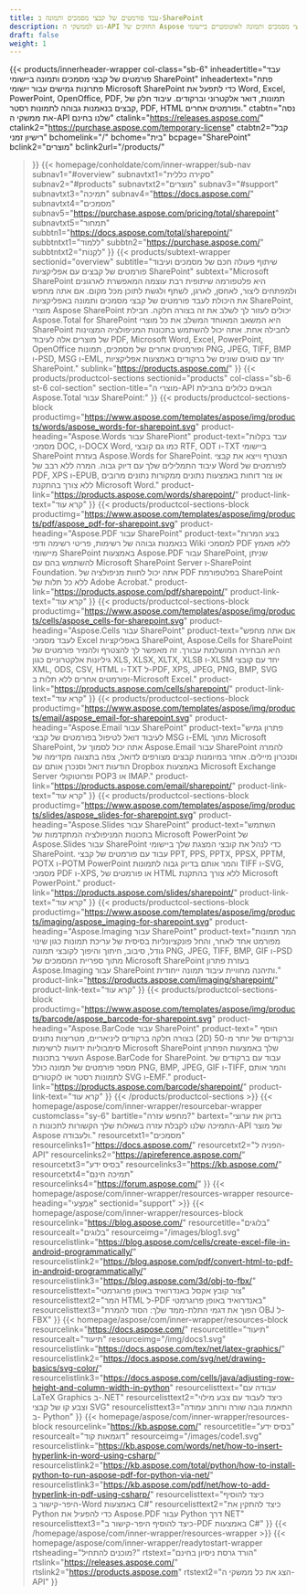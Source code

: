 ```yaml
---
title: עבד פורמטים של קבצי מסמכים ותמונה ב-SharePoint
description: גש לממשקי ה-API החזקים של Aspose כדי להפוך את העריכה, ההמרה והעיבוד של פורמטים של קבצי מסמכים ותמונה לאוטומטיים ביישומי SharePoint.
draft: false
weight: 1
---
```

{{< products/innerheader-wrapper col-class="sb-6"
  inheadertitle="עבד פורמטים של קבצי מסמכים ותמונה ביישומי SharePoint"
  inheadertext="פתח פתרונות גמישים עבור יישומי Microsoft SharePoint כדי לתפעל את Word, Excel, PowerPoint, OpenOffice, PDF, תמונות, דואר אלקטרוני וברקודים. עיבוד חלק של קבצים בנאמנות גבוהה לתמונות רסטר, PDF, HTML ופורמטים אחרים."
  ctabtn="נסה את ממשקי ה-API שלנו בחינם"
  ctalink="https://releases.aspose.com/"
  ctalink2="https://purchase.aspose.com/temporary-license"
  ctabtn2="קבל רישיון זמני"
  bchomelink="/"
  bchome="בית"
  bcpage="SharePoint"
  bclink2="מוצרים"
  bclink2url="/products/"
  >}}
  {{< homepage/conholdate/com/inner-wrapper/sub-nav 
subnav1="#overview"
subnavtxt1="סקירה כללית" 
subnav2="#products"
subnavtxt2="מוצרים" 
subnav3="#support"
subnavtxt3="תמיכה" 
subnav4="https://docs.aspose.com/"
subnavtxt4="מסמכים" 
subnav5="https://purchase.aspose.com/pricing/total/sharepoint"
subnavtxt5="תמחור" 
subbtn1="https://docs.aspose.com/total/sharepoint/"
subbtntxt1="לִלמוֹד"
subbtn2="https://purchase.aspose.com/"
subbtntxt2="לִקְנוֹת"
>}}
   {{< products/subtext-wrapper
   sectionid="overview" 
   subtitle="שיתוף פעולה חכם של מסמכים ועיבוד פורמטים של קבצים עם אפליקציות SharePoint"
   subtext="Microsoft SharePoint היא פלטפורמה שיתופית רבת עוצמה המאפשרת לארגונים ולמפתחים ליצור, לאחסן, לארגן, לשתף ולגשת לתוכן מכל מקום. אם אתה מחפש את היכולת לעבד פורמטים של קבצי מסמכים ותמונה באפליקציות SharePoint, מוצרי Aspose SharePoint יכולים לעזור לך לשלב את זה בצורה חלקה. חבילת Aspose.Total for SharePoint היא המשאב המאוחד המשלב את כל מוצרי SharePoint לחבילה אחת. אתה יכול להשתמש בתכונות המניפולציה המצוינות של מוצרים אלה לעיבוד PDF, Microsoft Word, Excel, PowerPoint, OpenOffice ופורמטים אחרים של מסמכים, תמונות PNG, JPEG, TIFF, BMP ו-PSD, MSG ו-EML, יחד עם סוגים שונים של ברקודים באמצעות אפליקציות SharePoint."
   sublink="https://products.aspose.com/"
   >}} 
{{< products/productcol-sections
sectionid="products" 
col-class="sb-6 st-6 col-section"
section-title="מוצרי ה-API הבאים כלולים בחבילת Aspose.Total עבור SharePoint:"
>}}
{{< products/productcol-sections-block
productimg="https://www.aspose.com/templates/aspose/img/products/words/aspose_words-for-sharepoint.svg"
product-heading="Aspose.Words עבור SharePiont"
product-text="עבד בקלות מסמכי DOC, ו-DOCX Word, כמו גם קובצי RTF, ODT ו-TXT ביישומי SharePoint בעזרת Aspose.Words for SharePoint. הצטרף וייצא את קבצי עיבוד התמלילים שלך עם דיוק גבוה. המרה ללא רבב של Word לפורמטים של PDF, XPS ו-EPUB, או צור דוחות באמצעות נתונים ממקורות נתונים מרובים ללא צורך בהתקנת Microsoft Word."
product-link="https://products.aspose.com/words/sharepoint/"
product-link-text="קרא עוד"
>}}
{{< products/productcol-sections-block
productimg="https://www.aspose.com/templates/aspose/img/products/pdf/aspose_pdf-for-sharepoint.svg"
product-heading="Aspose.PDF עבור SharePoint"
product-text="בצע המרות בנאמנות גבוהה של רשימות, פריטי רשימה ודפי Wiki למסמכי PDF ללא מאמץ מיישומי SharePoint באמצעות Aspose.PDF עבור SharePoint, שניתן להשתמש בהם עם Microsoft SharePoint Server ו-SharePoint Foundation. אתה יכול לחוות מניפולציה של PDF בפלטפורמת SharePoint ללא כל תלות של Adobe Acrobat."
product-link="https://products.aspose.com/pdf/sharepoint/"
product-link-text="קרא עוד"
>}}
{{< products/productcol-sections-block
productimg="https://www.aspose.com/templates/aspose/img/products/cells/aspose_cells-for-sharepoint.svg"
product-heading="Aspose.Cells עבור SharePoint"
product-text="אם אתה מחפש לעבד מסמכי Excel באפליקציות SharePoint, Aspose.Cells for SharePoint היא הבחירה המושלמת עבורך. זה מאפשר לך להצטרף ולהמיר פורמטים של גיליונות אלקטרוניים כגון XLS, XLSX, XLTX, XLSB ו-XLSM יחד עם קובצי XML, ODS, CSV, HTML ו-TXT ל-PDF, XPS, JPEG, PNG, BMP, SVG ופורמטים אחרים ללא תלות ב-Microsoft Excel."
product-link="https://products.aspose.com/cells/sharepoint/"
product-link-text="קרא עוד"
>}}
{{< products/productcol-sections-block
productimg="https://www.aspose.com/templates/aspose/img/products/email/aspose_email-for-sharepoint.svg"
product-heading="Aspose.Email עבור SharePoint"
product-text="פתרון גמיש לעיבוד דואל לטיפול בפורמטים של קבצי MSG ו-EML מתוך Microsoft SharePoint, אתה יכול לסמוך על Aspose.Email עבור SharePoint להמרה וסנכרון מיילים. אחזר במיומנות קבצים מצורפים לדואל, צפה בתצוגה מקדימה של הודעות דואל וסנכרן אותם עם Dropbox באמצעות Microsoft Exchange Server ופרוטוקולי POP3 או IMAP."
product-link="https://products.aspose.com/email/sharepoint/"
product-link-text="קרא עוד"
>}}
{{< products/productcol-sections-block
productimg="https://www.aspose.com/templates/aspose/img/products/slides/aspose_slides-for-sharepoint.svg"
product-heading="Aspose.Slides עבור SharePoint"
product-text="השתמש בתכונות המניפולציה המתקדמות של Microsoft PowerPoint של Aspose.Slides עבור SharePoint כדי לנהל את קובצי המצגת שלך ביישומי SharePoint. עבוד עם פורמטים של קבצי PPT, PPS, PPTX, PPSX, PPTM, POTX ו-POTM PowerPoint והמר אותם בדיוק גבוה לתמונות TIFF ו-SVG, מסמכי PDF ו-XPS, או פורמטים של HTML ללא צורך בהתקנת Microsoft PowerPoint."
product-link="https://products.aspose.com/slides/sharepoint/"
product-link-text="קרא עוד"
>}}
{{< products/productcol-sections-block
productimg="https://www.aspose.com/templates/aspose/img/products/imaging/aspose_imaging-for-sharepoint.svg"
product-heading="Aspose.Imaging עבור SharePoint"
product-text="המר תמונות מפורמט אחד לאחר, והחל פונקציונליות בסיסית של עריכת תמונות כגון שינוי גודל, סיבוב, חיתוך והיפוך לקובצי תמונה PNG, JPEG, TIFF, BMP, GIF ו-PSD מתוך ספריית המסמכים של Microsoft SharePoint בעזרת פתרון Aspose.Imaging עבור SharePoint ותיהנה מחוויית עיבוד תמונה ייחודית."
product-link="https://products.aspose.com/imaging/sharepoint/"
product-link-text="קרא עוד"
>}}
{{< products/productcol-sections-block
productimg="https://www.aspose.com/templates/aspose/img/products/barcode/aspose_barcode-for-sharepoint.svg"
product-heading="Aspose.BarCode עבור SharePoint"
product-text=" הוסף בצורה חלקה ברקודים ליניאריים, מטריצות נתונים (2D) וברקודים של יותר מ-50 סימבוליות ידועות לרשימות Microsoft SharePoint שלך באמצעות הפתרון העשיר בתכונות Aspose.BarCode for SharePoint. עבוד עם ברקודים של מספר פורמטים של תמונה כולל PNG, BMP, JPEG, GIF ו-TIFF, והמר אותם לתמונות רסטר או לוקטורים SVG ו-EMF."
product-link="https://products.aspose.com/barcode/sharepoint/"
product-link-text="קרא עוד"
>}} 
{{< /products/productcol-sections >}}
{{< homepage/aspose/com/inner-wrapper/resourcebar-wrapper
customclass="sy-6"
bartitle="מחפש עזרה?"
bartext="בדוק את ערוצי התמיכה שלנו לקבלת עזרה בשאלות שלך הקשורות לתכונות ה-API של מוצר Aspose ולעבודה."
resourcetxt1="מסמכים"
resourcelinks1="https://docs.aspose.com/"
resourcetxt2="הפניה ל-API"
resourcelinks2="https://apireference.aspose.com/"
resourcetxt3="בסיס ידע"
resourcelinks3="https://kb.aspose.com/"
resourcetxt4="תמיכה חינם"
resourcelinks4="https://forum.aspose.com/"
>}}
{{< homepage/aspose/com/inner-wrapper/resources-wrapper
resource-heading="אֶמְצָעִי"
sectionid="support" >}}
{{< homepage/aspose/com/inner-wrapper/resources-block
resourcelink="https://blog.aspose.com/"
resourcetitle="בלוגים"
resourcealt="בלוגים"
resourceimg="/images/blog1.svg"
resourcelistlink="https://blog.aspose.com/cells/create-excel-file-in-android-programmatically/"
resourcelistlink2="https://blog.aspose.com/pdf/convert-html-to-pdf-in-android-programmatically/"
resourcelistlink3="https://blog.aspose.com/3d/obj-to-fbx/"
resourcelisttext="צור קובץ אקסל באנדרואיד באופן פרוגרמטי"
resourcelisttext2="המר HTML ל-PDF באנדרואיד באופן פרוגרמטי"
resourcelisttext3="הפוך את דגמי התלת-ממד שלך: הסוד להמרת OBJ ל-FBX"
>}}
{{< homepage/aspose/com/inner-wrapper/resources-block
resourcelink="https://docs.aspose.com/"
resourcetitle="תיעוד"
resourcealt="תיעוד"
resourceimg="/img/docs1.svg"
resourcelistlink="https://docs.aspose.com/tex/net/latex-graphics/"
resourcelistlink2="https://docs.aspose.com/svg/net/drawing-basics/svg-color/"
resourcelistlink3="https://docs.aspose.com/cells/java/adjusting-row-height-and-column-width-in-python"
resourcelisttext="עבודה עם LaTeX Graphics ב-.NET"
resourcelisttext2="כיצד לעבוד עם צבע מילוי וצבע קו של קבצי SVG"
resourcelisttext3="התאמת גובה שורה ורוחב עמודה ב- Python"
>}}
{{< homepage/aspose/com/inner-wrapper/resources-block
resourcelink="https://kb.aspose.com/"
resourcetitle="בסיס ידע"
resourcealt="דוגמאות קוד"
resourceimg="/images/code1.svg"
resourcelistlink="https://kb.aspose.com/words/net/how-to-insert-hyperlink-in-word-using-csharp/"
resourcelistlink2="https://kb.aspose.com/total/python/how-to-install-python-to-run-aspose-pdf-for-python-via-net/"
resourcelistlink3="https://kb.aspose.com/pdf/net/how-to-add-hyperlink-in-pdf-using-csharp/"
resourcelisttext="כיצד להוסיף היפר-קישור ב-Word באמצעות C#"
resourcelisttext2="כיצד להתקין את Python כדי להפעיל את Aspose.PDF עבור Python דרך NET"
resourcelisttext3="כיצד להוסיף היפר-קישור ב-PDF באמצעות C#"
>}}
{{< /homepage/aspose/com/inner-wrapper/resources-wrapper >}}
{{< homepage/aspose/com/inner-wrapper/readytostart-wrapper
rtsheading="מוכנים להתחיל?"
rtstext="הורד גרסת ניסיון בחינם"
rtslink="https://releases.aspose.com/"
rtslink2="https://products.aspose.com"
rtstext2="הצג את כל ממשקי ה-API" 
>}}

